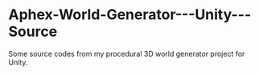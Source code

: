# Aphex-World-Generator---Unity---Source
Some source codes from my procedural 3D world generator project for Unity. 
